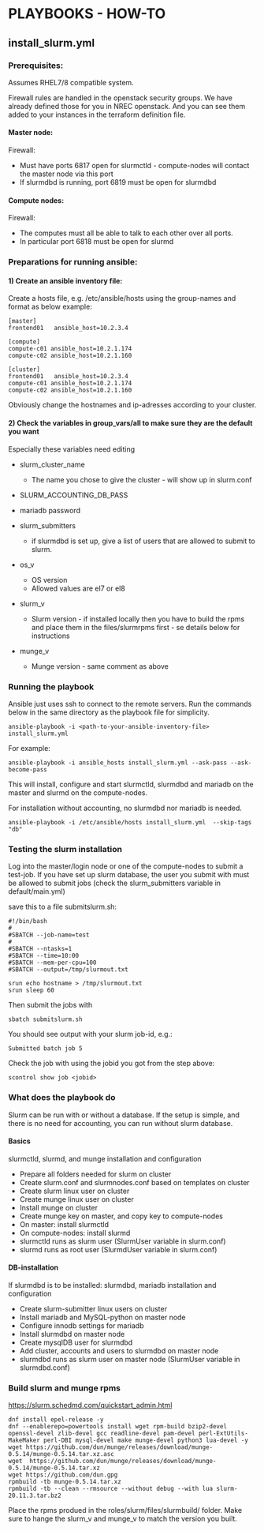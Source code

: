 # PLAYBOOKS - HOW-TO

## install_slurm.yml


### Prerequisites: 

Assumes RHEL7/8 compatible system.

Firewall rules are handled in the openstack security groups. We have already defined those for you in NREC openstack. And you can see them added to your instances in the terraform definition file.


#### Master node:

Firewall:

- Must have ports 6817 open for slurmctld - compute-nodes will contact the master node via this port 
- If slurmdbd is running, port 6819 must be open for slurmdbd


#### Compute nodes:


Firewall:

- The computes must all be able to talk to each other over all ports. 
- In particular port 6818 must be open for slurmd



### Preparations for running ansible:



#### 1) Create an ansible inventory file:



Create a hosts file,  e.g. /etc/ansible/hosts using the group-names and format as below example:

```
[master]
frontend01   ansible_host=10.2.3.4  

[compute]
compute-c01 ansible_host=10.2.1.174
compute-c02 ansible_host=10.2.1.160

[cluster]
frontend01   ansible_host=10.2.3.4  
compute-c01 ansible_host=10.2.1.174
compute-c02 ansible_host=10.2.1.160
```` 

Obviously change the hostnames and ip-adresses according to your cluster.



#### 2) Check the variables in group_vars/all to make sure they are the default you want


Especially these variables need editing

- slurm_cluster_name
  - The name you chose to give the cluster - will show up in slurm.conf
  
- SLURM_ACCOUNTING_DB_PASS

- mariadb password

- slurm_submitters 

   - if slurmdbd is set up, give a list of users that are allowed to submit to slurm. 

- os_v
  - OS version
  - Allowed values are el7 or el8

- slurm_v
  - Slurm version - if installed locally then you have to build the rpms and place them in the files/slurmrpms first - se details below for instructions
 
- munge_v
  - Munge version - same comment as above



### Running the playbook
Ansible just uses ssh to connect to the remote servers.
Run the commands below in the same directory as the playbook file for simplicity. 

```
ansible-playbook -i <path-to-your-ansible-inventory-file> install_slurm.yml 
```

For example:

````
ansible-playbook -i ansible_hosts install_slurm.yml --ask-pass --ask-become-pass
````

This will install, configure and start slurmctld, slurmdbd and mariadb on the master and slurmd on the compute-nodes. 


For installation without accounting, no slurmdbd nor mariadb is needed. 

```
ansible-playbook -i /etc/ansible/hosts install_slurm.yml  --skip-tags "db"
```



### Testing the slurm installation
Log into the master/login node or one of the compute-nodes to submit a test-job. If you have set up slurm database, the user you submit with must be allowed to submit jobs (check the slurm_submitters variable in default/main.yml)

save this to a file submitslurm.sh:

``` 
#!/bin/bash
#
#SBATCH --job-name=test
#
#SBATCH --ntasks=1
#SBATCH --time=10:00
#SBATCH --mem-per-cpu=100
#SBATCH --output=/tmp/slurmout.txt

srun echo hostname > /tmp/slurmout.txt
srun sleep 60
``` 

Then submit the jobs with

``` sbatch submitslurm.sh ```

You should see output with your slurm job-id, e.g.: 

```
Submitted batch job 5
``` 


Check the job with using the jobid you got from the step above:
```
scontrol show job <jobid>
```



### What does the playbook do


Slurm can be run with or without a database. If the setup is simple, and there is no need for accounting, you can run without slurm database. 

#### Basics 


slurmctld, slurmd, and munge installation and configuration

- Prepare all folders needed for slurm on cluster
- Create slurm.conf and slurmnodes.conf based on templates on cluster
- Create slurm linux user on cluster
- Create munge linux user on cluster
- Install munge on cluster
- Create munge key on master, and copy key to compute-nodes
- On master: install slurmctld 
- On compute-nodes: install slurmd 
- slurmctld runs as slurm user (SlurmUser variable in slurm.conf)
- slurmd runs as root user (SlurmdUser variable in slurm.conf)


#### DB-installation

If slurmdbd is to be installed: slurmdbd, mariadb installation and configuration

- Create slurm-submitter linux users on cluster
- Install mariadb and MySQL-python on master node
- Configure innodb settings for mariadb
- Install slurmdbd on master node
- Create mysqlDB user for slurmdbd
- Add cluster, accounts and users to slurmdbd on master node
- slurmdbd runs as slurm user on master node (SlurmUser variable in slurmdbd.conf)


### Build slurm and munge rpms
https://slurm.schedmd.com/quickstart_admin.html

    dnf install epel-release -y
    dnf --enablerepo=powertools install wget rpm-build bzip2-devel openssl-devel zlib-devel gcc readline-devel pam-devel perl-ExtUtils-MakeMaker perl-DBI mysql-devel make munge-devel python3 lua-devel -y  
    wget https://github.com/dun/munge/releases/download/munge-0.5.14/munge-0.5.14.tar.xz.asc
    wget  https://github.com/dun/munge/releases/download/munge-0.5.14/munge-0.5.14.tar.xz
    wget https://github.com/dun.gpg 
    rpmbuild -tb munge-0.5.14.tar.xz
    rpmbuild -tb --clean --rmsource --without debug --with lua slurm-20.11.3.tar.bz2

Place the rpms produed in the roles/slurm/files/slurmbuild/ folder.
Make sure to hange the slurm_v and munge_v to match the version you built.


